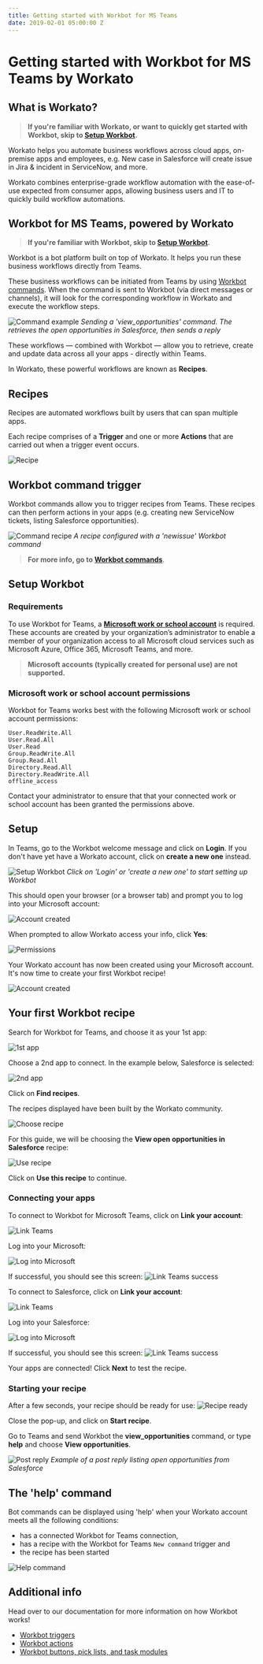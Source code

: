 ```yaml
---
title: Getting started with Workbot for MS Teams
date: 2019-02-01 05:00:00 Z
---
```


# Getting started with Workbot for MS Teams by Workato
## What is Workato?
> **If you're familiar with Workato, or want to quickly get started with Workbot, skip to [Setup Workbot](#setup-workbot).**

Workato helps you automate business workflows across cloud apps, on-premise apps and employees, e.g. New case in Salesforce will create issue in Jira & incident in ServiceNow, and more.

Workato combines enterprise-grade workflow automation with the ease-of-use expected from consumer apps, allowing business users and IT to quickly build workflow automations.

## Workbot for MS Teams, powered by Workato
> **If you're familiar with Workbot, skip to [Setup Workbot](#setup-workbot).**

Workbot is a bot platform built on top of Workato. It helps you run these business workflows directly from Teams.

These business workflows can be initiated from Teams by using [Workbot commands](/workbot-for-teams/workbot-triggers.md). When the command is sent to Workbot (via direct messages or channels), it will look for the corresponding workflow in Workato and execute the workflow steps.

![Command example](/assets/images/workbot-for-teams/workbot-command-example-1.png)
*Sending a 'view_opportunities' command. The retrieves the open opportunities in Salesforce, then sends a reply*

These workflows — combined with Workbot — allow you to retrieve, create and update data across all your apps - directly within Teams.

In Workato, these powerful workflows are known as **Recipes**.

## Recipes
Recipes are automated workflows built by users that can span multiple apps.

Each recipe comprises of a **Trigger** and one or more **Actions** that are carried out when a trigger event occurs.

![Recipe](/assets/images/workbot-for-teams/post-reply-recipe.png)

## Workbot command trigger
Workbot commands allow you to trigger recipes from Teams. These recipes can then perform actions in your apps (e.g. creating new ServiceNow tickets, listing Salesforce opportunities).

![Command recipe](/assets/images/workbot-for-teams/command-recipes.png)
*A recipe configured with a 'newissue' Workbot command*

>**For more info, go to [Workbot commands](/workbot-for-teams/workbot-triggers.md)**.

## Setup Workbot
### Requirements
To use Workbot for Teams, a [**Microsoft work or school account**](https://support.office.com/en-ie/article/what-account-do-i-use-with-office-and-why-do-i-need-one-914e6610-2763-47ac-ab36-602a81068235?ui=en-US&rs=en-IE&ad=IE#bkmk_msavsworkschool) is required. These accounts are created by your organization’s administrator to enable a member of your organization access to all Microsoft cloud services such as Microsoft Azure, Office 365, Microsoft Teams, and more.

> **Microsoft accounts (typically created for personal use) are not supported.**

### Microsoft work or school account permissions
Workbot for Teams works best with the following Microsoft work or school account permissions:
```
User.ReadWrite.All
User.Read.All
User.Read
Group.ReadWrite.All
Group.Read.All
Directory.Read.All
Directory.ReadWrite.All
offline_access
```
Contact your administrator to ensure that that your connected work or school account has been granted the permissions above.

## Setup
In Teams, go to the Workbot welcome message and click on **Login**. If you don't have yet have a Workato account, click on **create a new one** instead.

![Setup Workbot](/assets/images/workbot-for-teams/setup-workbot.png)
*Click on 'Login' or 'create a new one' to start setting up Workbot*

This should open your browser (or a browser tab) and prompt you to log into your Microsoft account:

![Account created](/assets/images/workbot-for-teams/microsoft-login.png)

When prompted to allow Workato access your info, click **Yes**:

![Permissions](/assets/images/workbot-for-teams/permissions.png)

Your Workato account has now been created using your Microsoft account. It's now time to create your first Workbot recipe!

![Account created](/assets/images/workbot-for-teams/account-created.png)

## Your first Workbot recipe
Search for Workbot for Teams, and choose it as your 1st app:

![1st app](/assets/images/workbot-for-teams/1st-app.png)

Choose a 2nd app to connect. In the example below, Salesforce is selected:

![2nd app](/assets/images/workbot-for-teams/2nd-app.png)

Click on **Find recipes**.

The recipes displayed have been built by the Workato community.

![Choose recipe](/assets/images/workbot-for-teams/choose-recipe.png)

For this guide, we will be choosing the **View open opportunities in Salesforce** recipe:

![Use recipe](/assets/images/workbot-for-teams/use-recipe.png)

Click on **Use this recipe** to continue.

### Connecting your apps
To connect to Workbot for Microsoft Teams, click on **Link your account**:

![Link Teams](/assets/images/workbot-for-teams/link-teams.png)

Log into your Microsoft:

![Log into Microsoft](/assets/images/workbot-for-teams/microsoft-login.png)

If successful, you should see this screen:
![Link Teams success](/assets/images/workbot-for-teams/link-teams-success.png)

To connect to Salesforce, click on **Link your account**:

![Link Teams](/assets/images/workbot-for-teams/link-teams.png)

Log into your Salesforce:

![Log into Microsoft](/assets/images/workbot-for-teams/salesforce-login.png)

If successful, you should see this screen:
![Link Teams success](/assets/images/workbot-for-teams/link-salesforce-success.png)

Your apps are connected! Click **Next** to test the recipe.

### Starting your recipe
After a few seconds, your recipe should be ready for use:
![Recipe ready](/assets/images/workbot-for-teams/recipe-ready.png)

Close the pop-up, and click on **Start recipe**.

Go to Teams and send Workbot the **view_opportunities** command, or type **help** and choose **View opportunities**.

![Post reply](/assets/images/workbot-for-teams/post-reply.png)
*Example of a post reply listing open opportunities from Salesforce*

## The 'help' command
Bot commands can be displayed using 'help' when your Workato account meets all the following conditions:
- has a connected Workbot for Teams connection,
- has a recipe with the Workbot for Teams `New command` trigger and
- the recipe has been started

![Help command](/assets/images/workbot-for-teams/teams-help.png)

## Additional info
Head over to our documentation for more information on how Workbot works!

- [Workbot triggers](/workbot-for-teams/workbot-triggers.md)
- [Workbot actions](/workbot-for-teams/workbot-actions.md)
- [Workbot buttons, pick lists, and task modules](/workbot-for-teams/buttons-choices-task-modules.md)
